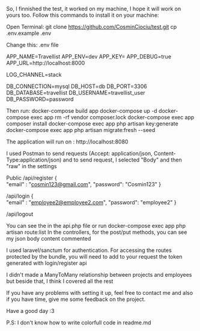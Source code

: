So, I finnished the test, it worked on my machine, I hope it will work on yours too. Follow this commands to install it on your machine:

Open Terminal:
git clone https://github.com/CosminCiociu/test.git
cp .env.example .env

Change this:
.env file

APP_NAME=Travellist
APP_ENV=dev
APP_KEY=
APP_DEBUG=true
APP_URL=http://localhost:8000

LOG_CHANNEL=stack

DB_CONNECTION=mysql
DB_HOST=db
DB_PORT=3306
DB_DATABASE=travellist
DB_USERNAME=travellist_user
DB_PASSWORD=password

Then run:
docker-compose build app
docker-compose up -d
docker-compose exec app rm -rf vendor composer.lock
docker-compose exec app composer install
docker-compose exec app php artisan key:generate
docker-compose exec app php artisan migrate:fresh --seed

The application will run on : http://localhost:8080

I used Postman to send requests (Accept: application/json, Content-Type:application/json) and to send request, I selected "Body" and then "raw" in the settings

Public
/api/register
{  
"email" : "cosmin123@gmail.com",
"password": "Cosmin123"
}

/api/login
{  
"email" : "employee2@employee2.com",
"password": "employee2"
}

/api/logout

You can see the in the api.php file or run docker-compose exec app php artisan route:list
In the controllers, for the post/put methods, you can see my json body content commented

I used laravel/sanctum for authentication. For accessing the routes protected by the bundle, you will need to add to your request the token generated with login/register api 

I didn't made a ManyToMany relationship between projects and employees but beside that, I think I covered all the rest

If you have any problems with setting it up, feel free to contact me and also if you have time, give me some feedback on the project.

Have a good day :3

P.S: I don't know how to write colorfull code in readme.md

